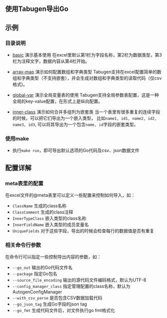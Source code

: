 ## 使用Tabugen导出Go


## 示例

### 目录说明

* [basic](basic) 演示基本使用
    在excel里默认第1栏为字段名称，第2栏为数据类型，第3栏为注释文字，数据内容从第4栏开始。

* [array-map](array-map) 演示如何配置数组和字典类型
    Tabugen支持在excel配置简单的数组和字典类型（不支持嵌套），并会生成对数组和字典类型的读取代码（仅csv格式)。

* [global-var](global-var) 演示全局变量表的使用
    Tabugen支持全局参数表配置，这是一种全局的key-value配置，在形式上是纵向配置。

* [inner-class](inner-class) 演示如何合并多组列为嵌套类
    当一个表里有很多重复的连续字段的时候，可以把它们导出为一个嵌入类型，
    比如`name1, id1, name2, id2, name3, id3`, 可以将其导出为一个包含`name, id`字段的嵌套类型。


### 使用make

* 执行`make run`，即可导出默认选项的Go代码及csv、json数据文件


## 配置详解


### meta表里的配置

在excel文件的@meta表里可以定义一些配置来控制如何导入，如：

* `ClassName`  生成的class名称
* `ClassComment`   生成的class注释
* `InnerTypeClass` 嵌入类型的class名称
* `InnerFieldName` 嵌入类型的成员变量名
* `UniqueFields` 对于这些字段，导出的时候会检查每行的数据值是否有重复


### 相关命令行参数

在命令行可以指定一些控制导出内容的参数，如：

* `--go_out` 输出的Go代码文件名
* `--package` 指定Go包名
* `--source_file_encoding` 输出的源代码文件编码格式，默认为UTF-8
* `--config_manager_class` 指定管理配置的class名称，默认为AutogenConfigManager
* `--with_csv_parse` 是否包含CSV数据加载代码
* `--go_json_tag` 生成Go字段的json tag
* `--go_fmt` 生成代码文件后，对文件执行go fmt格式化
